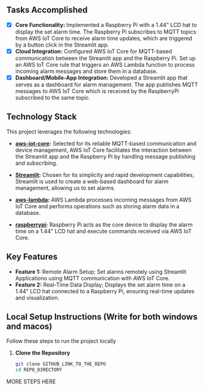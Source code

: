 ## Tasks Accomplished

- [x] **Core Functionality:** Implemented a Raspberry Pi with a 1.44" LCD hat to display the set alarm time. The Raspberry Pi subscribes to MQTT topics from AWS IoT Core to receive alarm time updates, which are triggered by a button click in the Streamlit app.
- [x] **Cloud Integration:** Configured AWS IoT Core for MQTT-based communication between the Streamlit app and the Raspberry Pi. Set up an AWS IoT Core rule that triggers an AWS Lambda function to process incoming alarm messages and store them in a database.
- [x] **Dashboard/Mobile-App Integration:** Developed a Streamlit app that serves as a dashboard for alarm management. The app publishes MQTT messages to AWS IoT Core which is received by the RaspberryPi subscribed to the same topic.

## Technology Stack

This project leverages the following technologies:

- **[aws-iot-core](https://aws.amazon.com/iot-core/):** Selected for its reliable MQTT-based communication and device management, AWS IoT Core facilitates the interaction between the Streamlit app and the Raspberry Pi by handling message publishing and subscribing.

- **[Streamlit](https://streamlit.io/):** Chosen for its simplicity and rapid development capabilities, Streamlit is used to create a web-based dashboard for alarm management, allowing us to set alarms.

- **[aws-lambda](https://aws.amazon.com/lambda/):** AWS Lambda processes incoming messages from AWS IoT Core and performs operations such as storing alarm data in a database.

- **[raspberrypi](https://www.raspberrypi.org/):** Raspberry Pi acts as the core device to display the alarm time on a 1.44" LCD hat and execute commands received via AWS IoT Core.

## Key Features

- **Feature 1:** Remote Alarm Setup; Set alarms remotely using Streamlit Applicationo using MQTT communication with AWS IoT Core.
- **Feature 2:** Real-Time Data Display; Displays the set alarm time on a 1.44" LCD hat connected to a Raspberry Pi, ensuring real-time updates and visualization.


## Local Setup Instructions (Write for both windows and macos)

Follow these steps to run the project locally

1. **Clone the Repository**
   ```bash
   git clone GITHUB_LINK_TO_THE_REPO
   cd REPO_DIRECTORY
   ```

MORE STEPS HERE
